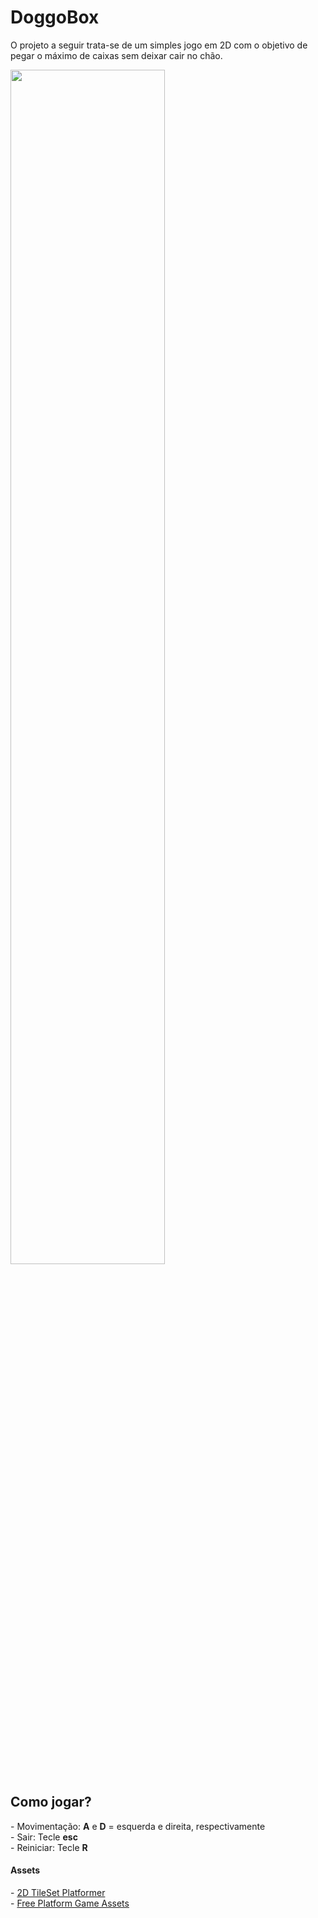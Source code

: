 # DoggoBox
O projeto a seguir trata-se de um simples jogo em 2D com o objetivo de pegar o máximo de caixas sem deixar cair no chão. 

<img src="https://github.com/JGMelon22/AppUni/assets/73988556/8044b5c3-161e-4453-ab97-114fe340c083" width="70%"/> <span>&nbsp;</span>

<h2>Como jogar?</h2>
- Movimentação: <strong>A</strong> e <strong>D</strong> = esquerda e direita, respectivamente </br>
- Sair: Tecle <strong>esc</strong> </br>
- Reiniciar: Tecle <strong>R</strong> </br>

<h4>Assets</h4>
- <a href="https://assetstore.unity.com/packages/2d/textures-materials/2d-tileset-platformer-254632">2D TileSet Platformer</a> </br>
- <a href="https://assetstore.unity.com/packages/2d/environments/free-platform-game-assets-85838">Free Platform Game Assets</a> </br>
